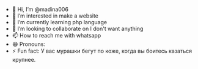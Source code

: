 - 👋 Hi, I’m @madina006
- 👀 I’m interested in make a website
- 🌱 I’m currently learning php language
- 💞️ I’m looking to collaborate on I don't want anything
- 📫 How to reach me with whatsapp
- 😄 Pronouns:
- ⚡ Fun fact: У вас мурашки бегут по коже, когда вы боитесь казаться крупнее.

<!---
madina006/madina006 is a ✨ special ✨ repository because its `README.md` (this file) appears on your GitHub profile.
You can click the Preview link to take a look at your changes.
--->
